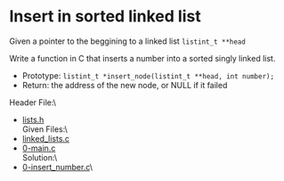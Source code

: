 # Insert in sorted linked list #
Given a pointer to the beggining to a linked list `listint_t **head`

Write a function in C that inserts a number into a sorted singly linked list.

- Prototype: `listint_t *insert_node(listint_t **head, int number);`
- Return: the address of the new node, or NULL if it failed

Header File:\
- [lists.h](lists.h "lists.h - Header file.")\
Given Files:\
- [linked_lists.c](linked_lists.c "linked_lists.c - Given file.")
- [0-main.c](0-main.c "linked_lists.c - Given file.")\
Solution:\
- [0-insert_number.c](0-insert_number.c "0-insert_number.c - Solution file.")\
